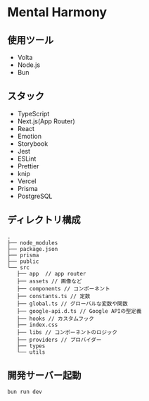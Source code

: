 # Mental Harmony

## 使用ツール
- Volta
- Node.js
- Bun

## スタック
- TypeScript
- Next.js(App Router)
- React
- Emotion
- Storybook
- Jest
- ESLint
- Prettier
- knip
- Vercel
- Prisma
- PostgreSQL

## ディレクトリ構成

```
.
├── node_modules
├── package.json
├── prisma
├── public
└── src
   ├── app  // app router
   ├── assets // 画像など
   ├── components // コンポーネント
   ├── constants.ts // 定数
   ├── global.ts // グローバルな変数や関数
   ├── google-api.d.ts // Google APIの型定義
   ├── hooks // カスタムフック
   ├── index.css 
   ├── libs // コンポーネントのロジック
   ├── providers // プロバイダー
   ├── types
   └── utils
```


## 開発サーバー起動
```bash
bun run dev
```
